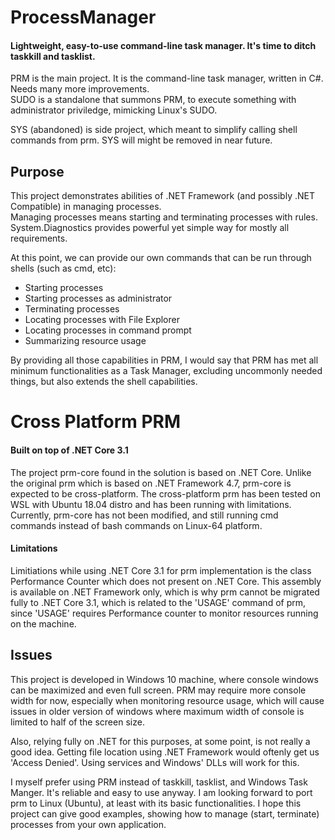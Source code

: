 # ProcessManager
#### Lightweight, easy-to-use command-line task manager. It's time to ditch taskkill and tasklist.

PRM is the main project. It is the command-line task manager, written in C#. Needs many more improvements.  
SUDO is a standalone that summons PRM, to execute something with administrator priviledge, mimicking Linux's SUDO.

SYS (abandoned) is side project, which meant to simplify calling shell commands from prm. SYS will might be removed in near future.

## Purpose
This project demonstrates abilities of .NET Framework (and possibly .NET Compatible) in managing processes.  
Managing processes means starting and terminating processes with rules. System.Diagnostics provides powerful yet simple way for mostly all requirements.

At this point, we can provide our own commands that can be run through shells (such as cmd, etc):
- Starting processes
- Starting processes as administrator
- Terminating processes
- Locating processes with File Explorer
- Locating processes in command prompt
- Summarizing resource usage

By providing all those capabilities in PRM, I would say that PRM has met all minimum functionalities as a Task Manager, excluding uncommonly needed things, but also extends the shell capabilities.

# Cross Platform PRM
#### Built on top of .NET Core 3.1
The project prm-core found in the solution is based on .NET Core. Unlike the original prm which is based on .NET Framework 4.7, prm-core is expected to be cross-platform. The cross-platform prm has been tested on WSL with Ubuntu 18.04 distro and has been running with limitations. Currently, prm-core has not been modified, and still running cmd commands instead of bash commands on Linux-64 platform.

#### Limitations
Limitiations while using .NET Core 3.1 for prm implementation is the class Performance Counter which does not present on .NET Core. This assembly is available on .NET Framework only, which is why prm cannot be migrated fully to .NET Core 3.1, which is related to the 'USAGE' command of prm, since 'USAGE' requires Performance counter to monitor resources running on the machine.

## Issues
This project is developed in Windows 10 machine, where console windows can be maximized and even full screen. PRM may require more console width for now, especially when monitoring resource usage, which will cause issues in older version of windows where maximum width of console is limited to half of the screen size.

Also, relying fully on .NET for this purposes, at some point, is not really a good idea. Getting file location using .NET Framework would oftenly get us 'Access Denied'. Using services and Windows' DLLs will work for this.


I myself prefer using PRM instead of taskkill, tasklist, and Windows Task Manger. It's reliable and easy to use anyway. I am looking forward to port prm to Linux (Ubuntu), at least with its basic functionalities.
I hope this project can give good examples, showing how to manage (start, terminate) processes from your own application.
